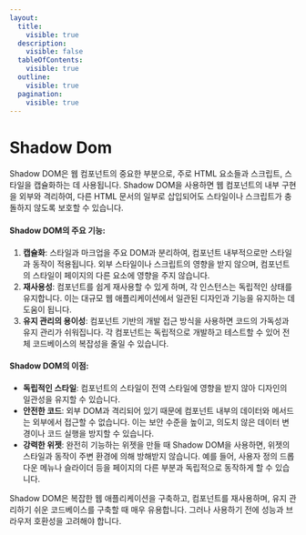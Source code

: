 ```yaml
---
layout:
  title:
    visible: true
  description:
    visible: false
  tableOfContents:
    visible: true
  outline:
    visible: true
  pagination:
    visible: true
---
```


# Shadow Dom

Shadow DOM은 웹 컴포넌트의 중요한 부분으로, 주로 HTML 요소들과 스크립트, 스타일을 캡슐화하는 데 사용됩니다. Shadow DOM을 사용하면 웹 컴포넌트의 내부 구현을 외부와 격리하여, 다른 HTML 문서의 일부로 삽입되어도 스타일이나 스크립트가 충돌하지 않도록 보호할 수 있습니다.

#### Shadow DOM의 주요 기능:

1. **캡슐화**: 스타일과 마크업을 주요 DOM과 분리하여, 컴포넌트 내부적으로만 스타일과 동작이 적용됩니다. 외부 스타일이나 스크립트의 영향을 받지 않으며, 컴포넌트의 스타일이 페이지의 다른 요소에 영향을 주지 않습니다.
2. **재사용성**: 컴포넌트를 쉽게 재사용할 수 있게 하며, 각 인스턴스는 독립적인 상태를 유지합니다. 이는 대규모 웹 애플리케이션에서 일관된 디자인과 기능을 유지하는 데 도움이 됩니다.
3. **유지 관리의 용이성**: 컴포넌트 기반의 개발 접근 방식을 사용하면 코드의 가독성과 유지 관리가 쉬워집니다. 각 컴포넌트는 독립적으로 개발하고 테스트할 수 있어 전체 코드베이스의 복잡성을 줄일 수 있습니다.

#### Shadow DOM의 이점:

* **독립적인 스타일**: 컴포넌트의 스타일이 전역 스타일에 영향을 받지 않아 디자인의 일관성을 유지할 수 있습니다.
* **안전한 코드**: 외부 DOM과 격리되어 있기 때문에 컴포넌트 내부의 데이터와 메서드는 외부에서 접근할 수 없습니다. 이는 보안 수준을 높이고, 의도치 않은 데이터 변경이나 코드 실행을 방지할 수 있습니다.
* **강력한 위젯**: 완전히 기능하는 위젯을 만들 때 Shadow DOM을 사용하면, 위젯의 스타일과 동작이 주변 환경에 의해 방해받지 않습니다. 예를 들어, 사용자 정의 드롭다운 메뉴나 슬라이더 등을 페이지의 다른 부분과 독립적으로 동작하게 할 수 있습니다.

Shadow DOM은 복잡한 웹 애플리케이션을 구축하고, 컴포넌트를 재사용하며, 유지 관리하기 쉬운 코드베이스를 구축할 때 매우 유용합니다. 그러나 사용하기 전에 성능과 브라우저 호환성을 고려해야 합니다.

